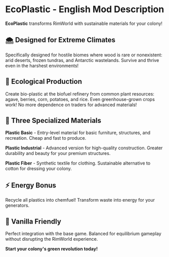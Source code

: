# EcoPlastic - English Mod Description

**EcoPlastic** transforms RimWorld with sustainable materials for your colony!

## 🌨️ **Designed for Extreme Climates**
Specifically designed for hostile biomes where wood is rare or nonexistent: arid deserts, frozen tundras, and Antarctic wastelands. Survive and thrive even in the harshest environments!

## 🌱 **Ecological Production**
Create bio-plastic at the biofuel refinery from common plant resources: agave, berries, corn, potatoes, and rice. Even greenhouse-grown crops work! No more dependence on traders for advanced materials!

## 🔧 **Three Specialized Materials**

**Plastic Basic** - Entry-level material for basic furniture, structures, and recreation. Cheap and fast to produce.

**Plastic Industrial** - Advanced version for high-quality construction. Greater durability and beauty for your premium structures.

**Plastic Fiber** - Synthetic textile for clothing. Sustainable alternative to cotton for dressing your colony.

## ⚡ **Energy Bonus**
Recycle all plastics into chemfuel! Transform waste into energy for your generators.

## 🎯 **Vanilla Friendly**
Perfect integration with the base game. Balanced for equilibrium gameplay without disrupting the RimWorld experience.

**Start your colony's green revolution today!**

